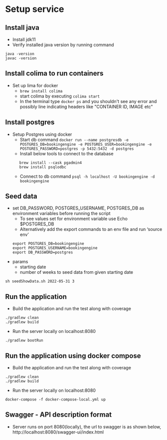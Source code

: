 # Setup service

## Install java
- Install jdk11
- Verify installed java version by running command
```shell script
java -version
javac -version
```

## Install colima to run containers
- Set up lima for docker
    - `brew install colima`
    - start colima by executing `colima start`
    - In the terminal type `docker ps` and you shouldn't see any error and possibly line indicating headers like "CONTAINER ID, IMAGE etc"


## Install postgres
- Setup Postgres using docker
   - Start db command
   `docker run --name postgresdb -e POSTGRES_DB=bookingengine -e POSTGRES_USER=bookingengine -e POSTGRES_PASSWORD=postgres -p 5432:5432 -d postgres`
   - Install below tools to connect to the database
   ```
      brew install --cask pgadmin4   
      brew install psqlodbc
   ```
  - Connect to db command
  `psql -h localhost -U bookingengine -d bookingengine`
    
## Seed data
- set DB_PASSWORD, POSTGRES_USERNAME, POSTGRES_DB as environment variables before running the script
   - To see values set for environment variable use
        Echo $POSTGRES_DB
   - Alternatively add the export commands to an env file and run ‘source env’
   ```
   export POSTGRES_DB=bookingengine
   export POSTGRES_USERNAME=bookingengine
   export DB_PASSWORD=postgres
   ```
- params
    - starting date
    - number of weeks to seed data from given starting date

`sh seedShowData.sh 2022-05-31 3`

## Run the application
- Build the application and run the test along with coverage
```shell script
./gradlew clean
./gradlew build
```
- Run the server locally on localhost:8080
```shell script
./gradlew bootRun
```

## Run the application using docker compose
- Build the application and run the test along with coverage
```shell script
./gradlew clean
./gradlew build
```
- Run the server locally on localhost:8080
```shell script
docker-compose -f docker-compose-local.yml up 
```

## Swagger - API description format
- Server runs on port 8080(locally), the url to swagger is as shown below,
  http://localhost:8080/swagger-ui/index.html